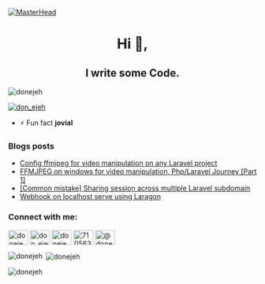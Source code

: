 [![MasterHead](https://raw.githubusercontent.com/PolarBearGG/PolarBearGG/master/web-developer.gif)](https://donejeh.xyz)
<h1 align="center">Hi 👋,</h1>
<h2 align="center"> I write some Code.</h2>
<p align="left"> <img src="https://komarev.com/ghpvc/?username=donejeh&label=Profile%20views&color=0e75b6&style=flat" alt="donejeh" /> </p>

<p align="left"> <a href="https://twitter.com/don_ejeh" target="blank"><img src="https://img.shields.io/twitter/follow/don_ejeh?logo=twitter&style=for-the-badge" alt="don_ejeh" /></a> </p>


- ⚡ Fun fact **jovial**

### Blogs posts
<!-- BLOG-POST-LIST:START -->
- [Config ffmjpeg for video manipulation on any Laravel project](https://dev.to/donejeh/config-ffmjpeg-for-video-manipulation-on-any-laravel-project-5172)
- [FFMJPEG on windows for video manipulation, Php/Laravel Journey [Part 1]](https://dev.to/donejeh/ffmjpeg-on-windows-for-video-manipulation-phplaravel-journey-part-1-31ce)
- [[Common mistake] Sharing session across multiple Laravel subdomain](https://dev.to/donejeh/common-mistake-sharing-session-across-multiple-laravel-subdomain-2a51)
- [Webhook on localhost serve using Laragon](https://dev.to/donejeh/webhook-on-localhost-serve-using-laragon-429g)
<!-- BLOG-POST-LIST:END -->

<h3 align="left">Connect with me:</h3>
<p align="left">
<a href="https://dev.to/donejeh" target="blank"><img align="center" src="https://raw.githubusercontent.com/rahuldkjain/github-profile-readme-generator/master/src/images/icons/Social/devto.svg" alt="donejeh" height="30" width="40" /></a>
<a href="https://twitter.com/don_ejeh" target="blank"><img align="center" src="https://raw.githubusercontent.com/rahuldkjain/github-profile-readme-generator/master/src/images/icons/Social/twitter.svg" alt="don_ejeh" height="30" width="40" /></a>
<a href="https://linkedin.com/in/donejeh" target="blank"><img align="center" src="https://raw.githubusercontent.com/rahuldkjain/github-profile-readme-generator/master/src/images/icons/Social/linked-in-alt.svg" alt="donejeh" height="30" width="40" /></a>
<a href="https://stackoverflow.com/users/7105635" target="blank"><img align="center" src="https://raw.githubusercontent.com/rahuldkjain/github-profile-readme-generator/master/src/images/icons/Social/stack-overflow.svg" alt="7105635" height="30" width="40" /></a>
<a href="https://medium.com/@donejeh" target="blank"><img align="center" src="https://raw.githubusercontent.com/rahuldkjain/github-profile-readme-generator/master/src/images/icons/Social/medium.svg" alt="@donejeh" height="30" width="40" /></a>
</p>


<p><img align="left" src="https://github-readme-stats.vercel.app/api/top-langs?username=donejeh&show_icons=true&locale=en&layout=compact" alt="donejeh" /></p>

<p>&nbsp;<img align="center" src="https://github-readme-stats.vercel.app/api?username=donejeh&show_icons=true&locale=en" alt="donejeh" /></p>

<p><img align="center" src="https://github-readme-streak-stats.herokuapp.com/?user=donejeh&" alt="donejeh" /></p>
